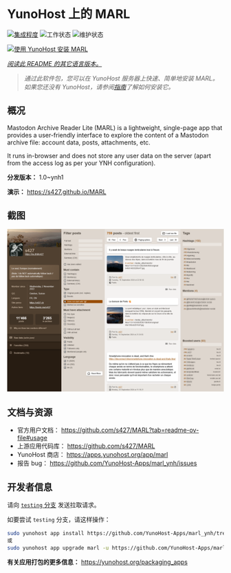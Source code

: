 <!--
注意：此 README 由 <https://github.com/YunoHost/apps/tree/master/tools/readme_generator> 自动生成
请勿手动编辑。
-->

# YunoHost 上的 MARL

[![集成程度](https://apps.yunohost.org/badge/integration/marl)](https://ci-apps.yunohost.org/ci/apps/marl/)
![工作状态](https://apps.yunohost.org/badge/state/marl)
![维护状态](https://apps.yunohost.org/badge/maintained/marl)

[![使用 YunoHost 安装 MARL](https://install-app.yunohost.org/install-with-yunohost.svg)](https://install-app.yunohost.org/?app=marl)

*[阅读此 README 的其它语言版本。](./ALL_README.md)*

> *通过此软件包，您可以在 YunoHost 服务器上快速、简单地安装 MARL。*  
> *如果您还没有 YunoHost，请参阅[指南](https://yunohost.org/install)了解如何安装它。*

## 概况

Mastodon Archive Reader Lite (MARL) is a lightweight, single-page app that provides a user-friendly interface to explore the content of a Mastodon archive file: account data, posts, attachments, etc.

It runs in-browser and does not store any user data on the server (apart from the access log as per your YNH configuration).


**分发版本：** 1.0~ynh1

**演示：** <https://s427.github.io/MARL>

## 截图

![MARL 的截图](./doc/screenshots/marl_ynh.png)

## 文档与资源

- 官方用户文档： <https://github.com/s427/MARL?tab=readme-ov-file#usage>
- 上游应用代码库： <https://github.com/s427/MARL>
- YunoHost 商店： <https://apps.yunohost.org/app/marl>
- 报告 bug： <https://github.com/YunoHost-Apps/marl_ynh/issues>

## 开发者信息

请向 [`testing` 分支](https://github.com/YunoHost-Apps/marl_ynh/tree/testing) 发送拉取请求。

如要尝试 `testing` 分支，请这样操作：

```bash
sudo yunohost app install https://github.com/YunoHost-Apps/marl_ynh/tree/testing --debug
或
sudo yunohost app upgrade marl -u https://github.com/YunoHost-Apps/marl_ynh/tree/testing --debug
```

**有关应用打包的更多信息：** <https://yunohost.org/packaging_apps>
